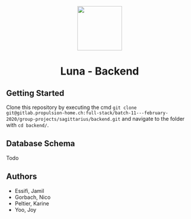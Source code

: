 <div align='center'>
<img height="120" src=".logo/logo.jpg" style="align:center">
<h1>Luna - Backend</h1>
</div>

## Getting Started

Clone this repository by executing the cmd
`git clone git@gitlab.propulsion-home.ch:full-stack/batch-11---february-2020/group-projects/sagittarius/backend.git` 
and navigate to the folder with `cd backend/`.

## Database Schema

Todo

## Authors

- Essifi, Jamil
- Gorbach, Nico
- Peltier, Karine
- Yoo, Joy